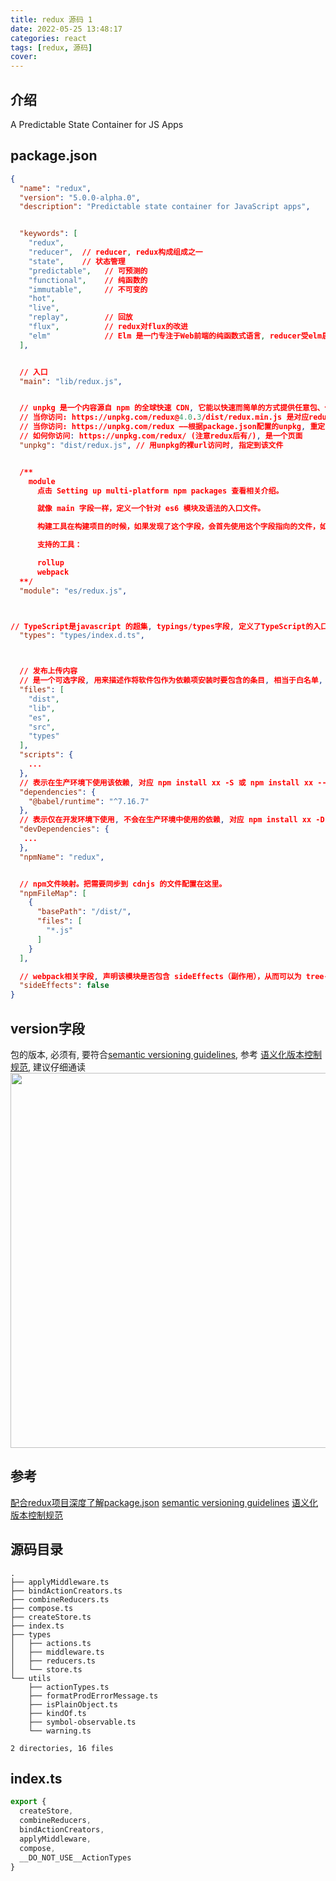 ```yaml
---
title: redux 源码 1
date: 2022-05-25 13:48:17
categories: react
tags: [redux, 源码]
cover:
---
```

## 介绍
A Predictable State Container for JS Apps

## package.json

```json
{
  "name": "redux",
  "version": "5.0.0-alpha.0",
  "description": "Predictable state container for JavaScript apps",


  "keywords": [
    "redux",
    "reducer",  // reducer, redux构成组成之一
    "state",    // 状态管理
    "predictable",   // 可预测的
    "functional",    // 纯函数的
    "immutable",     // 不可变的
    "hot",
    "live",
    "replay",        // 回放
    "flux",          // redux对flux的改进
    "elm"            // Elm 是一门专注于Web前端的纯函数式语言, reducer受elm启发
  ],


  // 入口
  "main": "lib/redux.js",


  // unpkg 是一个内容源自 npm 的全球快速 CDN, 它能以快速而简单的方式提供任意包、任意文件，通过类似这样的 URL ：unpkg.com/:package@:version/:file
  // 当你访问: https://unpkg.com/redux@4.0.3/dist/redux.min.js 是对应redux@4.0.3版本的压缩后的js文件
  // 当你访问: https://unpkg.com/redux ——根据package.json配置的unpkg, 重定向为--—> https://unpkg.com/redux@4.0.4/dist/redux.js , 做了两次重定向
  // 如何你访问: https://unpkg.com/redux/ (注意redux后有/), 是一个页面
  "unpkg": "dist/redux.js", // 用unpkg的裸url访问时, 指定到该文件


  /**
    module
      点击 Setting up multi-platform npm packages 查看相关介绍。

      就像 main 字段一样，定义一个针对 es6 模块及语法的入口文件。

      构建工具在构建项目的时候，如果发现了这个字段，会首先使用这个字段指向的文件，如果未定义，则回退到 main 字段指向的文件。

      支持的工具：

      rollup
      webpack
  **/
  "module": "es/redux.js",



// TypeScript是javascript 的超集, typings/types字段, 定义了TypeScript的入口文件
  "types": "types/index.d.ts",



  // 发布上传内容
  // 是一个可选字段, 用来描述作将软件包作为依赖项安装时要包含的条目, 相当于白名单, 类似.gitignore类似的语法, files字段中包含的文件不能通过.npmignore或.gitignore排除
  "files": [
    "dist",
    "lib",
    "es",
    "src",
    "types"
  ],
  "scripts": {
    ...
  },
  // 表示在生产环境下使用该依赖, 对应 npm install xx -S 或 npm install xx --save
  "dependencies": {
    "@babel/runtime": "^7.16.7"
  },
  // 表示仅在开发环境下使用, 不会在生产环境中使用的依赖, 对应 npm install xx -D 或 npm install xx --save-dev
  "devDependencies": {
   ...
  },
  "npmName": "redux",


  // npm文件映射。把需要同步到 cdnjs 的文件配置在这里。
  "npmFileMap": [
    {
      "basePath": "/dist/",
      "files": [
        "*.js"
      ]
    }
  ],

  // webpack相关字段, 声明该模块是否包含 sideEffects（副作用），从而可以为 tree-shaking 提供更大的优化空间。
  "sideEffects": false
}

```
## version字段
包的版本, 必须有, 要符合[semantic versioning guidelines](https://docs.npmjs.com/about-semantic-versioning), 参考 [语义化版本控制规范](https://semver.org/lang/zh-CN/), 建议仔细通读
<img src="http://t-blog-images.aijs.top/img/20220525140247.webp" width=600 style="object-fit: content"/>

## 参考

[配合redux项目深度了解package.json](http://givencui.com/index.php/archives/29/)
[semantic versioning guidelines](https://docs.npmjs.com/about-semantic-versioning)
[语义化版本控制规范](https://semver.org/lang/zh-CN/)

## 源码目录

```shell
.
├── applyMiddleware.ts
├── bindActionCreators.ts
├── combineReducers.ts
├── compose.ts
├── createStore.ts
├── index.ts
├── types
│   ├── actions.ts
│   ├── middleware.ts
│   ├── reducers.ts
│   └── store.ts
└── utils
    ├── actionTypes.ts
    ├── formatProdErrorMessage.ts
    ├── isPlainObject.ts
    ├── kindOf.ts
    ├── symbol-observable.ts
    └── warning.ts

2 directories, 16 files
```

## index.ts
```ts
export {
  createStore,
  combineReducers,
  bindActionCreators,
  applyMiddleware,
  compose,
  __DO_NOT_USE__ActionTypes
}
```
